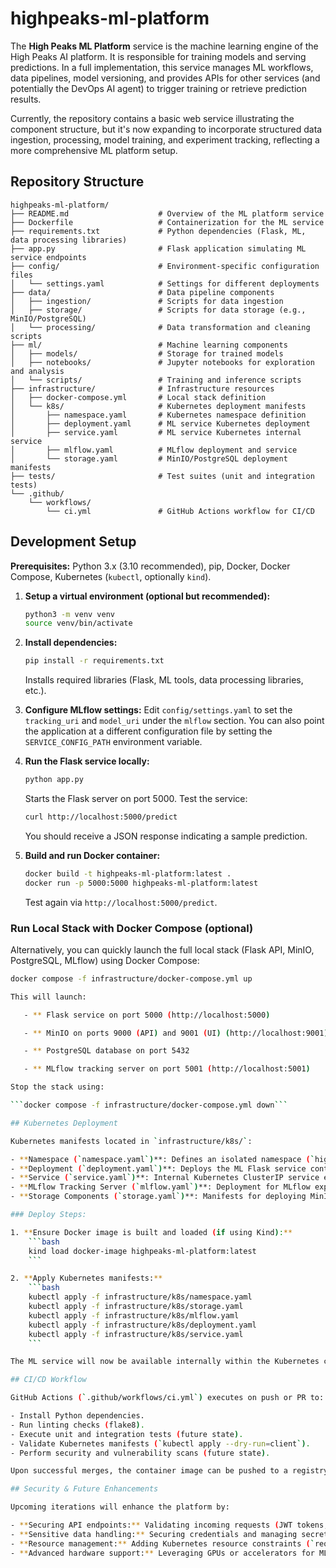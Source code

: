 # highpeaks-ml-platform

The **High Peaks ML Platform** service is the machine learning engine of the High Peaks AI platform. It is responsible for training models and serving predictions. In a full implementation, this service manages ML workflows, data pipelines, model versioning, and provides APIs for other services (and potentially the DevOps AI agent) to trigger training or retrieve prediction results.

Currently, the repository contains a basic web service illustrating the component structure, but it's now expanding to incorporate structured data ingestion, processing, model training, and experiment tracking, reflecting a more comprehensive ML platform setup.

## Repository Structure

```text
highpeaks-ml-platform/
├── README.md                    # Overview of the ML platform service
├── Dockerfile                   # Containerization for the ML service
├── requirements.txt             # Python dependencies (Flask, ML, data processing libraries)
├── app.py                       # Flask application simulating ML service endpoints
├── config/                      # Environment-specific configuration files
│   └── settings.yaml            # Settings for different deployments
├── data/                        # Data pipeline components
│   ├── ingestion/               # Scripts for data ingestion
│   ├── storage/                 # Scripts for data storage (e.g., MinIO/PostgreSQL)
│   └── processing/              # Data transformation and cleaning scripts
├── ml/                          # Machine learning components
│   ├── models/                  # Storage for trained models
│   ├── notebooks/               # Jupyter notebooks for exploration and analysis
│   └── scripts/                 # Training and inference scripts
├── infrastructure/              # Infrastructure resources
│   ├── docker-compose.yml       # Local stack definition
│   └── k8s/                     # Kubernetes deployment manifests
│       ├── namespace.yaml       # Kubernetes namespace definition
│       ├── deployment.yaml      # ML service Kubernetes deployment
│       ├── service.yaml         # ML service Kubernetes internal service
│       ├── mlflow.yaml          # MLflow deployment and service
│       └── storage.yaml         # MinIO/PostgreSQL deployment manifests
├── tests/                       # Test suites (unit and integration tests)
└── .github/
    └── workflows/
        └── ci.yml               # GitHub Actions workflow for CI/CD
```
## Development Setup

**Prerequisites:** Python 3.x (3.10 recommended), pip, Docker, Docker Compose, Kubernetes (`kubectl`, optionally `kind`).

1. **Setup a virtual environment (optional but recommended):**
    ```bash
    python3 -m venv venv
    source venv/bin/activate
    ```

2. **Install dependencies:**
    ```bash
    pip install -r requirements.txt
    ```
    Installs required libraries (Flask, ML tools, data processing libraries, etc.).

3. **Configure MLflow settings:**
    Edit `config/settings.yaml` to set the `tracking_uri` and `model_uri` under the `mlflow` section.
    You can also point the application at a different configuration file by setting the `SERVICE_CONFIG_PATH` environment variable.

4. **Run the Flask service locally:**
    ```bash
    python app.py
    ```
    Starts the Flask server on port 5000. Test the service:
    ```bash
    curl http://localhost:5000/predict
    ```
    You should receive a JSON response indicating a sample prediction.

5. **Build and run Docker container:**
    ```bash
    docker build -t highpeaks-ml-platform:latest .
    docker run -p 5000:5000 highpeaks-ml-platform:latest
    ```
    Test again via `http://localhost:5000/predict`.

### Run Local Stack with Docker Compose (optional)

Alternatively, you can quickly launch the full local stack (Flask API, MinIO, PostgreSQL, MLflow) using Docker Compose:

```bash
docker compose -f infrastructure/docker-compose.yml up

This will launch:

   - ** Flask service on port 5000 (http://localhost:5000)

   - ** MinIO on ports 9000 (API) and 9001 (UI) (http://localhost:9001)

   - ** PostgreSQL database on port 5432

   - ** MLflow tracking server on port 5001 (http://localhost:5001)

Stop the stack using:

```docker compose -f infrastructure/docker-compose.yml down```

## Kubernetes Deployment

Kubernetes manifests located in `infrastructure/k8s/`:

- **Namespace (`namespace.yaml`)**: Defines an isolated namespace (`highpeaks-ml`).
- **Deployment (`deployment.yaml`)**: Deploys the ML Flask service container.
- **Service (`service.yaml`)**: Internal Kubernetes ClusterIP service exposing the Flask API.
- **MLflow Tracking Server (`mlflow.yaml`)**: Deployment for MLflow experiment tracking.
- **Storage Components (`storage.yaml`)**: Manifests for deploying MinIO and PostgreSQL for data storage.

### Deploy Steps:

1. **Ensure Docker image is built and loaded (if using Kind):**
    ```bash
    kind load docker-image highpeaks-ml-platform:latest
    ```

2. **Apply Kubernetes manifests:**
    ```bash
    kubectl apply -f infrastructure/k8s/namespace.yaml
    kubectl apply -f infrastructure/k8s/storage.yaml
    kubectl apply -f infrastructure/k8s/mlflow.yaml
    kubectl apply -f infrastructure/k8s/deployment.yaml
    kubectl apply -f infrastructure/k8s/service.yaml
    ```

The ML service will now be available internally within the Kubernetes cluster, and MLflow can track experiments.

## CI/CD Workflow

GitHub Actions (`.github/workflows/ci.yml`) executes on push or PR to:

- Install Python dependencies.
- Run linting checks (flake8).
- Execute unit and integration tests (future state).
- Validate Kubernetes manifests (`kubectl apply --dry-run=client`).
- Perform security and vulnerability scans (future state).

Upon successful merges, the container image can be pushed to a registry and deployed to Kubernetes via automated GitOps workflows or manual processes.

## Security & Future Enhancements

Upcoming iterations will enhance the platform by:

- **Securing API endpoints:** Validating incoming requests (JWT tokens, authentication via High Peaks identity service).
- **Sensitive data handling:** Securing credentials and managing secrets via Kubernetes secrets or Vault integration.
- **Resource management:** Adding Kubernetes resource constraints (`requests` and `limits`) to manage ML workloads efficiently.
- **Advanced hardware support:** Leveraging GPUs or accelerators for ML training and inference, integrating Kubernetes device plugins.